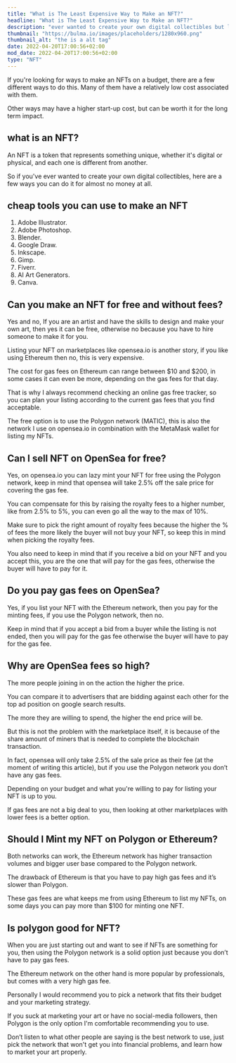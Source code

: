 ```yaml
---
title: "What is The Least Expensive Way to Make an NFT?"
headline: "What is The Least Expensive Way to Make an NFT?"
description: "ever wanted to create your own digital collectibles but lack the funds for it? checkout my list of ways you can make NFTs on a budget."
thumbnail: "https://bulma.io/images/placeholders/1280x960.png"
thumbnail_alt: "the is a alt tag"
date: 2022-04-20T17:00:56+02:00
mod_date: 2022-04-20T17:00:56+02:00
type: "NFT"
---
```

If you're looking for ways to make an NFTs on a budget, there are a few different ways to do this. Many of them have a relatively low cost associated with them.

Other ways may have a higher start-up cost, but can be worth it for the long term impact.

## what is an NFT?

An NFT is a token that represents something unique, whether it's digital or physical, and each one is different from another.

So if you've ever wanted to create your own digital collectibles, here are a few ways you can do it for almost no money at all.

## cheap tools you can use to make an NFT

1. Adobe Illustrator.
2. Adobe Photoshop.
3. Blender.
4. Google Draw.
5. Inkscape.
6. Gimp.
7. Fiverr.
8. AI Art Generators.
9. Canva.

## Can you make an NFT for free and without fees?

Yes and no, If you are an artist and have the skills to design and make your own art, then yes it can be free, otherwise no because you have to hire someone to make it for you.

Listing your NFT on marketplaces like opensea.io is another story, if you like using Ethereum then no, this is very expensive.

The cost for gas fees on Ethereum can range between $10 and $200, in some cases it can even be more, depending on the gas fees for that day.

That is why I always recommend checking an online gas free tracker, so you can plan your listing according to the current gas fees that you find acceptable.

The free option is to use the Polygon network (MATIC), this is also the network I use on opensea.io in combination with the MetaMask wallet for listing my NFTs.

## Can I sell NFT on OpenSea for free?

Yes, on opensea.io you can lazy mint your NFT for free using the Polygon network, keep in mind that opensea will take 2.5% off the sale price for covering the gas fee.

You can compensate for this by raising the royalty fees to a higher number, like from 2.5% to 5%, you can even go all the way to the max of 10%.

Make sure to pick the right amount of royalty fees because the higher the % of fees the more likely the buyer will not buy your NFT, so keep this in mind when picking the royalty fees.

You also need to keep in mind that if you receive a bid on your NFT and you accept this, you are the one that will pay for the gas fees, otherwise the buyer will have to pay for it.

## Do you pay gas fees on OpenSea?

Yes, if you list your NFT with the Ethereum network, then you pay for the minting fees, if you use the Polygon network, then no.

Keep in mind that if you accept a bid from a buyer while the listing is not ended, then you will pay for the gas fee otherwise the buyer will have to pay for the gas fee.

## Why are OpenSea fees so high?

The more people joining in on the action the higher the price.

You can compare it to advertisers that are bidding against each other for the top ad position on google search results.

The more they are willing to spend, the higher the end price will be.

But this is not the problem with the marketplace itself, it is because of the share amount of miners that is needed to complete the blockchain transaction.

In fact, opensea will only take 2.5% of the sale price as their fee (at the moment of writing this article), but if you use the Polygon network you don’t have any gas fees.

Depending on your budget and what you're willing to pay for listing your NFT is up to you.

If gas fees are not a big deal to you, then looking at other marketplaces with lower fees is a better option.

## Should I Mint my NFT on Polygon or Ethereum?

Both networks can work, the Ethereum network has higher transaction volumes and bigger user base compared to the Polygon network.

The drawback of Ethereum is that you have to pay high gas fees and it’s slower than Polygon.

These gas fees are what keeps me from using Ethereum to list my NFTs, on some days you can pay more than $100 for minting one NFT.

## Is polygon good for NFT?

When you are just starting out and want to see if NFTs are something for you, then using the Polygon network is a solid option just because you don’t have to pay gas fees.

The Ethereum network on the other hand is more popular by professionals, but comes with a very high gas fee.

Personally I would recommend you to pick a network that fits their budget and your marketing strategy.

If you suck at marketing your art or have no social-media followers, then Polygon is the only option I'm comfortable recommending you to use.

Don’t listen to what other people are saying is the best network to use, just pick the network that won't get you into financial problems, and learn how to market your art properly.
